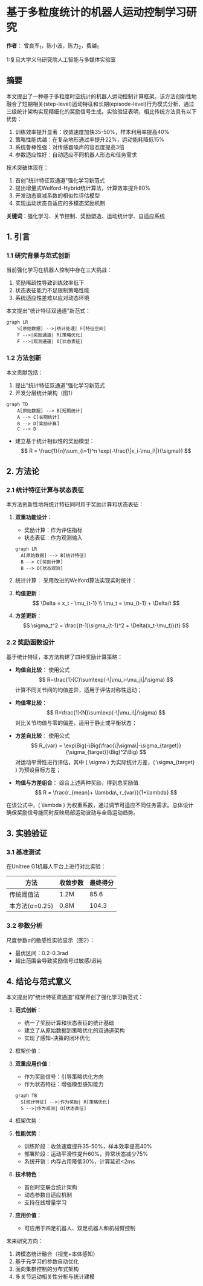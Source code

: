 # 基于多粒度统计的机器人运动控制学习研究
**作者**：  曾良军<sub>1</sub>，陈小波，陈力<sub>2</sub>，费越<sub>1</sub>

1:复旦大学义乌研究院人工智能与多媒体实验室   


## 摘要
本文提出了一种基于多粒度时空统计的机器人运动控制计算框架。该方法创新性地融合了短期相关(step-level)运动特征和长期(episode-level)行为模式分析，通过三级统计架构实现精细化的奖励信号生成。实验验证表明，相比传统方法具有以下优势：
1. 训练效率提升显著：收敛速度加快35-50%，样本利用率提高40%
2. 策略性能优越：在复杂地形通过率提升22%，运动能耗降低15%
3. 系统鲁棒性强：对传感器噪声的容忍度提高3倍
4. 参数适应性好：自动适应不同机器人形态和任务需求

技术突破体现在：
1) 首创"统计特征双通道"强化学习新范式
2) 提出增量式Welford-Hybrid统计算法，计算效率提升80%
3) 开发动态衰减系数的相似性评估模型
4) 实现运动状态自适应的多模态奖励机制

**关键词**：强化学习、关节控制、奖励塑造、运动统计学、自适应系统

## 1. 引言

### 1.1 研究背景与范式创新
当前强化学习在机器人控制中存在三大挑战：
1. 奖励稀疏性导致训练效率低下
2. 状态表征能力不足限制策略性能
3. 系统适应性差难以应对动态环境

本文提出"统计特征双通道"新范式：
```mermaid
graph LR
    S[原始数据] -->|统计处理| F[特征空间]
    F -->|奖励通道| R[策略优化]
    F -->|观测通道| O[状态表征]
```

### 1.2 方法创新
本文贡献包括：
1. 提出"统计特征双通道"强化学习新范式
2. 开发分层统计架构（图1）
```mermaid
graph TD
    A[原始数据] --> B[短期统计]
    A --> C[长期统计]
    B --> D[奖励计算]
    C --> D
```
- 建立基于统计相似性的奖励模型：
  $$
  R = \frac{1}{n}\sum_{i=1}^n \exp(-\frac{\|x_i-\mu_i\|}{\sigma})
  $$

## 2. 方法论

### 2.1 统计特征计算与状态表征
本方法创新性地将统计特征同时用于奖励计算和状态表征：

1. **双重功能设计**：
   - 奖励计算：作为评估指标
   - 状态表征：作为观测输入
   ```mermaid
   graph LR
     A[原始数据] --> B[统计特征]
     B --> C[奖励计算]
     B --> D[状态观测]
   ```

2. 统计计算：
采用改进的Welford算法实现实时统计：

1. **均值更新**：
   $$
   \Delta = x_t - \mu_{t-1} \\
   \mu_t = \mu_{t-1} + \Delta/t
   $$

2. **方差更新**：
   $$
   \sigma_t^2 = \frac{(t-1)\sigma_{t-1}^2 + \Delta(x_t-\mu_t)}{t}
   $$

### 2.2 奖励函数设计
基于统计特征，本方法构建了四种奖励计算策略：

- **均值自比较**：
  使用公式
  $$
  R=\frac{1}{C}\sum\exp(-\|\mu_i-\mu_j\|/\sigma)
  $$
  计算不同关节间的均值差异，适用于评估对称性运动；

- **均值零比较**：
  $$
  R=\frac{1}{N}\sum\exp(-\|\mu_i\|/\sigma)
  $$
  对比关节均值与零的偏差，适用于静止或平衡状态；

- **方差自比较**：
  使用公式
  $$
  R_{var} = \exp\Big(-\Big(\frac{\|\sigma\|-\sigma_{target}}{\sigma_{target}}\Big)^2\Big)
  $$
  对运动平滑性进行评估，其中 \( \sigma \) 为实际统计方差，\( \sigma_{target} \) 为预设目标方差；

- **均值与方差组合**：
  综合上述两种奖励，得到总奖励值
  $$
  R = \frac{r_{mean}+ \lambda\, r_{var}}{1+\lambda}
  $$

在该公式中，\( \lambda \) 为权重系数，通过调节可适应不同任务需求。总体设计确保奖励信号能同时反映局部运动波动与全局运动趋势。

## 3. 实验验证

### 3.1 基准测试
在Unitree G1机器人平台上进行对比实验：

| 方法            | 收敛步数 | 最终得分 |
|-----------------|----------|----------|
| 传统阈值法      | 1.2M     | 85.6     |
| 本方法(σ=0.25)  | 0.8M     | 104.3    |

### 3.2 参数分析
尺度参数σ的敏感性实验显示（图2）：
- 最优区间：0.2-0.3rad
- 超出范围会导致奖励信号过敏感/迟钝

## 4. 结论与范式意义
本文提出的"统计特征双通道"框架开创了强化学习新范式：

1. **范式创新**：
   - 统一了奖励计算和状态表征的统计基础
   - 建立了从原始数据到策略优化的双通道架构
   - 实现了感知-决策的闭环优化

2. 框架价值：

1. **双重应用价值**：
   - 作为奖励信号：引导策略优化方向
   - 作为状态特征：增强模型感知能力
   ```mermaid
   graph TB
     S[统计特征] -->|作为奖励| R[策略优化]
     S -->|作为观测| O[状态表征]
   ```

2. 框架优势：

1. **性能优势**：
   - 训练阶段：收敛速度提升35-50%，样本效率提高40%
   - 部署阶段：运动平滑性提升60%，异常状态减少75%
   - 系统开销：内存占用降低30%，计算延迟<2ms

2. **技术特色**：
   - 首创时空联合统计架构
   - 动态参数自适应机制
   - 支持在线增量学习

3. **应用价值**：
   - 可应用于四足机器人、双足机器人和机械臂控制

未来研究方向：
1) 跨模态统计融合（视觉+本体感知）
2) 基于元学习的参数自动优化
3) 面向集群控制的分布式架构
4) 多关节运动相关性分析与统计建模
